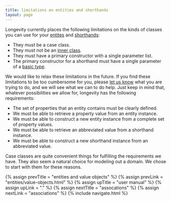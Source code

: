 ```yaml
---
title: limitations on entities and shorthands
layout: page
---
```


Longevity currently places the following limitations on the kinds of
classes you can use for your [entites](entities.html) and
[shorthands](shorthands.html):

- They must be a case class.
- They must not be an [inner class](http://docs.scala-lang.org/tutorials/tour/inner-classes.html).
- They must have a primary constructor with a single parameter list.
- The primary constructor for a shorthand must have a single parameter
  of a [basic type](basics.html).

We would like to relax these limitations in the future. If you find
these limitations to be too cumbersome for you, please [let us
know](http://longevityframework.github.io/longevity/discussions.html)
what you are trying to do, and we will see what we can to do help.
Just keep in mind that, whatever possibilities we allow for, longevity
has the following requirements:

- The set of properties that an entity contains must be clearly defined.
- We must be able to retrieve a property value from an entity instance.
- We must be able to construct a new entity instance from a complete set of property values.
- We must be able to retrieve an abbreviated value from a shorthand instance.
- We must be able to construct a new shorthand instance from an abbreviated value.

Case classes are quite convenient things for fulfilling the
requirements we have. They also seem a natural choice for modeling out
a domain. We chose to start with them for these reasons.

{% assign prevTitle = "entities and value objects" %}
{% assign prevLink = "entities/value-objects.html" %}
{% assign upTitle = "user manual" %}
{% assign upLink = "." %}
{% assign nextTitle = "assocations" %}
{% assign nextLink = "associations" %}
{% include navigate.html %}
